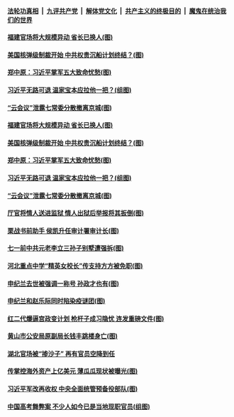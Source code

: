 ####  [法轮功真相](../../../../basic/blob/master/README.md?t=07031031) &nbsp;|&nbsp; [九评共产党](../../../../9ping.md/blob/master/README.md?t=07031031) &nbsp;|&nbsp; [解体党文化](../../../../jtdwh.md/blob/master/README.md?t=07031031)  &nbsp;|&nbsp; [共产主义的终极目的](../../../../gczydzjmd.md/blob/master/README.md?t=07031031) &nbsp;|&nbsp; [魔鬼在统治我们的世界](../../../../mgztzwmdsj.md/blob/master/README.md?t=07031031) 

#### [福建官场将大规模异动 省长已换人(图)](../pages/p2/938519.md?t=07031031) 

#### [美国核弹级制裁开始 中共权贵沉船计划终结？(图)](../pages/p2/938445.md?t=07031031) 

#### [郑中原：习近平掌军五大致命忧愁(图)](../pages/p2/938389.md?t=07031031) 

#### [习近平无路可退 温家宝本应拉他一把？(组图)](../pages/p2/938336.md?t=07031031) 


#### [“云会议”泄露七常委分散撤离京城(图)](../pages/p2/938334.md?t=07031031) 

#### [福建官场将大规模异动 省长已换人(图)](../pages/p2/938519.md?t=07031031) 


#### [美国核弹级制裁开始 中共权贵沉船计划终结？(图)](../pages/p2/938445.md?t=07031031) 

#### [郑中原：习近平掌军五大致命忧愁(图)](../pages/p2/938389.md?t=07031031) 

#### [习近平无路可退 温家宝本应拉他一把？(组图)](../pages/p2/938336.md?t=07031031) 


#### [“云会议”泄露七常委分散撤离京城(图)](../pages/p2/938334.md?t=07031031) 

#### [厅官将情人送进监狱 情人出狱后举报将其扳倒(图)](../pages/p2/938321.md?t=07031031) 

#### [栗战书前助手 侯凯升任审计署审计长(图)](../pages/p2/938298.md?t=07031031) 

#### [七一前中共元老李立三孙子别墅遭强拆(图)](../pages/p2/938240.md?t=07031031) 

#### [河北重点中学“精英女校长”传支持方方被免职(图)](../pages/p2/938174.md?t=07031031) 

#### [申纪兰去世被强调一称号 孙政才也有(图)](../pages/p2/938182.md?t=07031031) 

#### [申纪兰和赵乐际同时陷染疫谜团(图)](../pages/p2/938173.md?t=07031031) 


#### [红二代爆逼宫政变计划 枪杆子成习隐忧 连发重磅文件(图)](../pages/p2/938106.md?t=07031031) 

#### [黄山市公安局原副局长钱丰跳楼身亡(图)](../pages/p2/938120.md?t=07031031) 

#### [湖北官场被“掺沙子” 再有官员空降到任](../pages/p2/938096.md?t=07031031) 

#### [传掌控海外资产上亿美元 薄瓜瓜现状被曝光(图)](../pages/p2/938090.md?t=07031031) 

#### [习近平军改再收权 中央全面统管预备役部队(图)](../pages/p2/938077.md?t=07031031) 

#### [中国高考舞弊案 不少人如今已是当地现职官员(组图)](../pages/p2/938059.md?t=07031031) 


